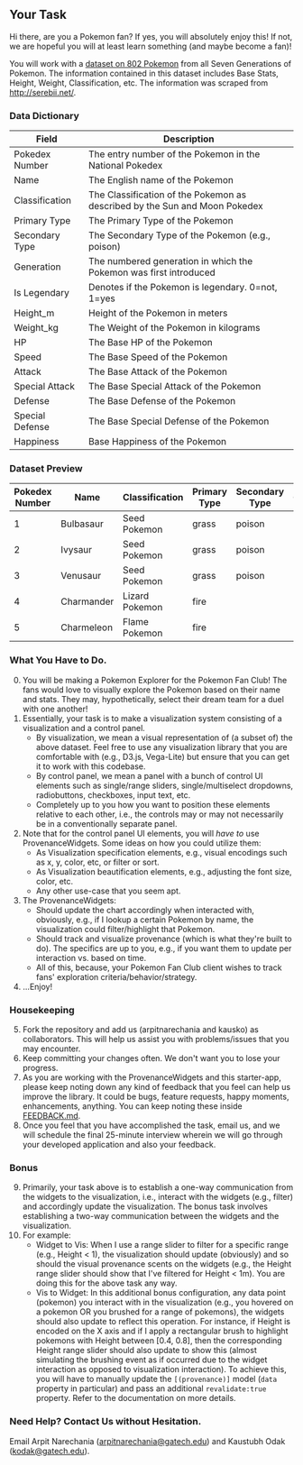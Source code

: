 ## Your Task

Hi there, are you a Pokemon fan? If yes, you will absolutely enjoy this! If not, we are hopeful you will at least learn something (and maybe become a fan)!

You will work with a [dataset on 802 Pokemon](./src/assets/pokemon.csv) from all Seven Generations of Pokemon. The information contained in this dataset includes Base Stats, Height, Weight, Classification, etc. The information was scraped from http://serebii.net/.

### Data Dictionary
| Field            | Description                                                                 |
|------------------|-----------------------------------------------------------------------------|
| Pokedex Number   | The entry number of the Pokemon in the National Pokedex                     |
| Name             | The English name of the Pokemon                                            |
| Classification   | The Classification of the Pokemon as described by the Sun and Moon Pokedex   |
| Primary Type     | The Primary Type of the Pokemon                                             |
| Secondary Type   | The Secondary Type of the Pokemon (e.g., poison)                            |
| Generation       | The numbered generation in which the Pokemon was first introduced           |
| Is Legendary     | Denotes if the Pokemon is legendary. 0=not, 1=yes                          |
| Height_m         | Height of the Pokemon in meters                                             |
| Weight_kg        | The Weight of the Pokemon in kilograms                                      |
| HP               | The Base HP of the Pokemon                                                  |
| Speed            | The Base Speed of the Pokemon                                               |
| Attack           | The Base Attack of the Pokemon                                              |
| Special Attack   | The Base Special Attack of the Pokemon                                      |
| Defense          | The Base Defense of the Pokemon                                             |
| Special Defense  | The Base Special Defense of the Pokemon                                     |
| Happiness        | Base Happiness of the Pokemon                                               |


### Dataset Preview
| Pokedex Number | Name       | Classification | Primary Type | Secondary Type | Generation | Is Legendary | Height_m | Weight_kg | HP  | Speed | Attack | Special Attack | Defense | Special Defense | Happiness |
|----------------|------------|----------------|--------------|----------------|------------|--------------|----------|------------|-----|-------|--------|----------------|---------|-----------------|-----------|
| 1              | Bulbasaur  | Seed Pokemon   | grass        | poison         | 1          | 0            | 0.7      | 6.9        | 45  | 45    | 49     | 65             | 49      | 65              | 70        |
| 2              | Ivysaur    | Seed Pokemon   | grass        | poison         | 1          | 0            | 1        | 13         | 60  | 60    | 62     | 80             | 63      | 80              | 70        |
| 3              | Venusaur   | Seed Pokemon   | grass        | poison         | 1          | 0            | 2        | 100        | 80  | 80    | 100    | 122            | 123     | 120             | 70        |
| 4              | Charmander | Lizard Pokemon| fire         |                | 1          | 0            | 0.6      | 8.5        | 39  | 65    | 52     | 60             | 43      | 50              | 70        |
| 5              | Charmeleon | Flame Pokemon | fire         |                | 1          | 0            | 1.1      | 19         | 58  | 80    | 64     | 80             | 58      | 65              | 70        |


### What You Have to Do.
0. You will be making a Pokemon Explorer for the Pokemon Fan Club! The fans would love to visually explore the Pokemon based on their name and stats. They may, hypothetically, select their dream team for a duel with one another! 
1. Essentially, your task is to make a visualization system consisting of a visualization and a control panel. 
    - By visualization, we mean a visual representation of (a subset of) the above dataset. Feel free to use any visualization library that you are comfortable with (e.g., D3.js, Vega-Lite) but ensure that you can get it to work with this codebase.
    - By control panel, we mean a panel with a bunch of control UI elements such as single/range sliders, single/multiselect dropdowns, radiobuttons, checkboxes, input text, etc.
    - Completely up to you how you want to position these elements relative to each other, i.e., the controls may or may not necessarily be in a conventionally separate panel.
2. Note that for the control panel UI elements, you will _have to_ use ProvenanceWidgets. Some ideas on how you could utilize them:
    - As Visualization specification elements, e.g., visual encodings such as x, y, color, etc, or filter or sort.
    - As Visualization beautification elements, e.g., adjusting the font size, color, etc.
    - Any other use-case that you seem apt.
3. The ProvenanceWidgets:
    - Should update the chart accordingly when interacted with, obviously, e.g., if I lookup a certain Pokemon by name, the visualization could filter/highlight that Pokemon.
    - Should track and visualize provenance (which is what they're built to do). The specifics are up to you, e.g., if you want them to update per interaction vs. based on time.
    - All of this, because, your Pokemon Fan Club client wishes to track fans' exploration criteria/behavior/strategy.
4. ...Enjoy!


### Housekeeping
5. Fork the repository and add us (arpitnarechania and kausko) as collaborators. This will help us assist you with problems/issues that you may encounter.
6. Keep committing your changes often. We don't want you to lose your progress.
7. As you are working with the ProvenanceWidgets and this starter-app, please keep noting down any kind of feedback that you feel can help us improve the library. It could be bugs, feature requests, happy moments, enhancements, anything. You can keep noting these inside [FEEDBACK.md](./FEEDBACK.md).
8. Once you feel that you have accomplished the task, email us, and we will schedule the final 25-minute interview wherein we will go through your developed application and also your feedback.


### Bonus
9. Primarily, your task above is to establish a one-way communication from the widgets to the visualization, i.e., interact with the widgets (e.g., filter) and accordingly update the visualization. The bonus task involves establishing a two-way communication between the widgets and the visualization.
10. For example:
    - Widget to Vis: When I use a range slider to filter for a specific range (e.g., Height < 1), the visualization should update (obviously) and so should the visual provenance scents on the widgets (e.g., the Height range slider should show that I've filtered for Height < 1m). You are doing this for the above task any way.
    - Vis to Widget: In this additional bonus configuration, any data point (pokemon) you interact with in the visualization (e.g., you hovered on a pokemon OR you brushed for a range of pokemons), the widgets should also update to reflect this operation. For instance, if Height is encoded on the X axis and if I apply a rectangular brush to highlight pokemons with Height between [0.4, 0.8], then the corresponding Height range slider should also update to show this (almost simulating the brushing event as if occurred due to the widget interaction as opposed to visualization interaction). To achieve this, you will have to manually update the `[(provenance)]` model (`data` property in particular) and pass an additional `revalidate:true` property. Refer to the documentation on more details.

### Need Help? Contact Us without Hesitation.
Email Arpit Narechania (arpitnarechania@gatech.edu) and Kaustubh Odak (kodak@gatech.edu).
